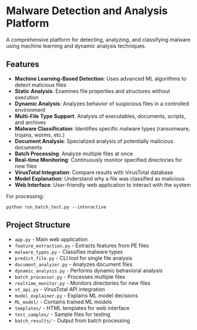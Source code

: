 # Malware Detection and Analysis Platform

A comprehensive platform for detecting, analyzing, and classifying malware using machine learning and dynamic analysis techniques.

## Features

- **Machine Learning-Based Detection**: Uses advanced ML algorithms to detect malicious files
- **Static Analysis**: Examines file properties and structures without execution
- **Dynamic Analysis**: Analyzes behavior of suspicious files in a controlled environment
- **Multi-File Type Support**: Analysis of executables, documents, scripts, and archives
- **Malware Classification**: Identifies specific malware types (ransomware, trojans, worms, etc.)
- **Document Analysis**: Specialized analysis of potentially malicious documents
- **Batch Processing**: Analyze multiple files at once
- **Real-time Monitoring**: Continuously monitor specified directories for new files
- **VirusTotal Integration**: Compare results with VirusTotal database
- **Model Explanation**: Understand why a file was classified as malicious
- **Web Interface**: User-friendly web application to interact with the system


For processing:
```
python run_batch_test.py --interactive
```

## Project Structure

- `app.py` - Main web application
- `feature_extraction.py` - Extracts features from PE files
- `malware_types.py` - Classifies malware types
- `predict_file.py` - CLI tool for single file analysis
- `document_analyzer.py` - Analyzes document files
- `dynamic_analysis.py` - Performs dynamic behavioral analysis
- `batch_processor.py` - Processes multiple files
- `realtime_monitor.py` - Monitors directories for new files
- `vt_api.py` - VirusTotal API integration
- `model_explainer.py` - Explains ML model decisions
- `ML_model/` - Contains trained ML models
- `templates/` - HTML templates for web interface
- `test_samples/` - Sample files for testing
- `batch_results/` - Output from batch processing


